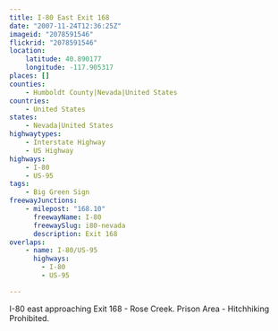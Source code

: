 ```yaml
---
title: I-80 East Exit 168
date: "2007-11-24T12:36:25Z"
imageid: "2078591546"
flickrid: "2078591546"
location:
    latitude: 40.890177
    longitude: -117.905317
places: []
counties:
    - Humboldt County|Nevada|United States
countries:
    - United States
states:
    - Nevada|United States
highwaytypes:
    - Interstate Highway
    - US Highway
highways:
    - I-80
    - US-95
tags:
    - Big Green Sign
freewayJunctions:
    - milepost: "168.10"
      freewayName: I-80
      freewaySlug: i80-nevada
      description: Exit 168
overlaps:
    - name: I-80/US-95
      highways:
        - I-80
        - US-95

---
```

I-80 east approaching Exit 168 - Rose Creek.  Prison Area - Hitchhiking Prohibited.